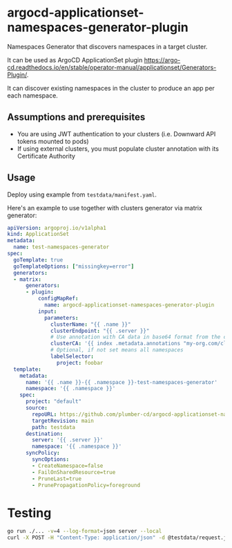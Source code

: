 # argocd-applicationset-namespaces-generator-plugin

Namespaces Generator that discovers namespaces in a target cluster.

It can be used as ArgoCD ApplicationSet plugin https://argo-cd.readthedocs.io/en/stable/operator-manual/applicationset/Generators-Plugin/.

It can discover existing namespaces in the cluster to produce an app per each namespace.

## Assumptions and prerequisites

- You are using JWT authentication to your clusters (i.e. Downward API tokens mounted to pods)
- If using external clusters, you must populate cluster annotation with its Certificate Authority

## Usage

Deploy using example from `testdata/manifest.yaml`.

Here's an example to use together with clusters generator via matrix generator:

```yaml
apiVersion: argoproj.io/v1alpha1
kind: ApplicationSet
metadata:
  name: test-namespaces-generator
spec:
  goTemplate: true
  goTemplateOptions: ["missingkey=error"]
  generators:
  - matrix:
      generators:
      - plugin:
          configMapRef:
            name: argocd-applicationset-namespaces-generator-plugin
          input:
            parameters:
              clusterName: "{{ .name }}"
              clusterEndpoint: "{{ .server }}"
              # Use annotation with CA data in base64 format from the cluster
              clusterCA: '{{ index .metadata.annotations "my-org.com/cluster-ca" }}'
              # Optional, if not set means all namespaces
              labelSelector:
                project: foobar
  template:
    metadata:
      name: '{{ .name }}-{{ .namespace }}-test-namespaces-generator'
      namespace: '{{ .namespace }}'
    spec:
      project: "default"
      source:
        repoURL: https://github.com/plumber-cd/argocd-applicationset-namespaces-generator-plugin
        targetRevision: main
        path: testdata
      destination:
        server: '{{ .server }}'
        namespace: '{{ .namespace }}'
      syncPolicy:
        syncOptions:
        - CreateNamespace=false
        - FailOnSharedResource=true
        - PruneLast=true
        - PrunePropagationPolicy=foreground
```

# Testing

```bash
go run ./... -v=4 --log-format=json server --local
curl -X POST -H "Content-Type: application/json" -d @testdata/request.json http://localhost:8080/api/v1/getparams.execute
```
